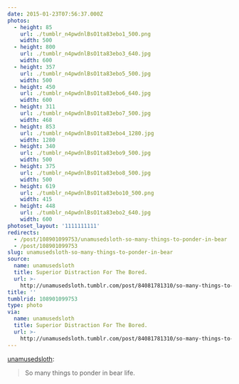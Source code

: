 ```yaml
---
date: 2015-01-23T07:56:37.000Z
photos:
  - height: 85
    url: ./tumblr_n4pwdnlBsO1ta83ebo1_500.png
    width: 500
  - height: 800
    url: ./tumblr_n4pwdnlBsO1ta83ebo3_640.jpg
    width: 600
  - height: 357
    url: ./tumblr_n4pwdnlBsO1ta83ebo5_500.jpg
    width: 500
  - height: 450
    url: ./tumblr_n4pwdnlBsO1ta83ebo6_640.jpg
    width: 600
  - height: 311
    url: ./tumblr_n4pwdnlBsO1ta83ebo7_500.jpg
    width: 468
  - height: 853
    url: ./tumblr_n4pwdnlBsO1ta83ebo4_1280.jpg
    width: 1280
  - height: 340
    url: ./tumblr_n4pwdnlBsO1ta83ebo9_500.jpg
    width: 500
  - height: 375
    url: ./tumblr_n4pwdnlBsO1ta83ebo8_500.jpg
    width: 500
  - height: 619
    url: ./tumblr_n4pwdnlBsO1ta83ebo10_500.png
    width: 415
  - height: 448
    url: ./tumblr_n4pwdnlBsO1ta83ebo2_640.jpg
    width: 600
photoset_layout: '1111111111'
redirects:
  - /post/108901099753/unamusedsloth-so-many-things-to-ponder-in-bear
  - /post/108901099753
slug: unamusedsloth-so-many-things-to-ponder-in-bear
source:
  name: unamusedsloth
  title: Superior Distraction For The Bored.
  url: >-
    http://unamusedsloth.tumblr.com/post/84081781310/so-many-things-to-ponder-in-bear-life
title: ''
tumblrid: 108901099753
type: photo
via:
  name: unamusedsloth
  title: Superior Distraction For The Bored.
  url: >-
    http://unamusedsloth.tumblr.com/post/84081781310/so-many-things-to-ponder-in-bear-life
---
```

<p><a href="http://unamusedsloth.tumblr.com/post/84081781310/so-many-things-to-ponder-in-bear-life" class="tumblr_blog">unamusedsloth</a>:</p>

<blockquote><p>So many things to ponder in bear life.</p></blockquote>

